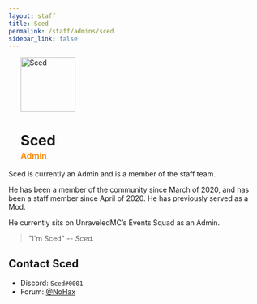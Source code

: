 ```yaml
---
layout: staff
title: Sced
permalink: /staff/admins/sced
sidebar_link: false
---
```


<ul>
<img class="Staff-feature" src="https://crafatar.com/renders/body/81bb56c4c5ba46678bfbd6fa30d82ee5?&amp;overlay" alt="Sced" width="108">

<h1>Sced</h1>
<h3 style="margin-top: -1rem;"><span style="color: #f7941d">Admin</span></h3>
</ul>
Sced is currently an Admin and is a member of the staff team. 

He has been a member of the community since March of 2020, and has been a staff member since April of 2020. He has previously served as a Mod.

He currently sits on UnraveledMC’s Events Squad as an Admin.

> "I'm Sced" *-- Sced.*

## Contact Sced
* Discord: `Sced#0001`
* Forum: <a href="https://forum.unraveledmc.com/u/nohax" target="_blank">@NoHax</a>
